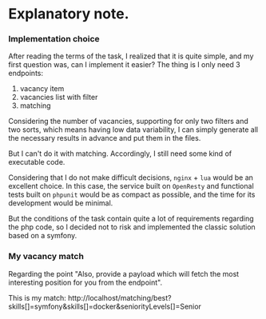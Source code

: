 # Explanatory note.
### Implementation choice

After reading the terms of the task, I realized that it is quite simple, 
and my first question was, can I implement it easier?
The thing is I only need 3 endpoints:
1) vacancy item
2) vacancies list with filter
3) matching
   
Considering the number of vacancies, supporting for only two filters and two sorts, which means having low data variability, 
I can simply generate all the necessary results in advance and put them in the files.

But I can't do it with matching. Accordingly, I still need some kind of executable code.

Considering that I do not make difficult decisions, `nginx` + `lua` would be an excellent choice. 
In this case, the service built on `OpenResty` and functional tests built on `phpunit` would be as compact as possible, and the time for its development would be minimal.

But the conditions of the task contain quite a lot of requirements regarding the php code, 
so I decided not to risk and implemented the classic solution based on a symfony.

### My vacancy match
Regarding the point "Also, provide a payload which will fetch the most interesting position for you from the endpoint".


This is my match:
http://localhost/matching/best?skills[]=symfony&skills[]=docker&seniorityLevels[]=Senior



